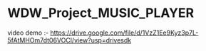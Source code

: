 # WDW_Project_MUSIC_PLAYER
 
 video demo :- https://drive.google.com/file/d/1VzZ1Ee9Kyz3p7L-5fAtMHOm7dt06VOCl/view?usp=drivesdk